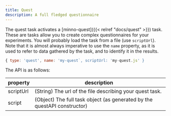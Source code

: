 ```yaml
---
title: Quest
description: A full fledged questionnaire
---
```


The quest task activates a [minno-quest]({{< relref "docs/quest" >}}) task.
These are tasks allow you to create complex questionnaires for your experiments.
You will probably load the task from a file (use `scriptUrl`).
Note that it is almost always imperative to use the `name` property, as it is used to refer to
data gathered by the task, and to identify it in the results.

```js
{ type: 'quest', name: 'my-quest`, scriptUrl: 'my-quest.js' }
```

The API is as follows:

property        | description
--------------- | ---------------------
scriptUrl       | (String) The url of the file describing your quest task.
script          | (Object) The full task object (as generated by the questAPI constructor)
